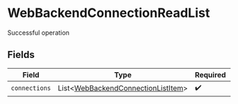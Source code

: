 # WebBackendConnectionReadList

Successful operation


## Fields

| Field                                                                                     | Type                                                                                      | Required                                                                                  | Description                                                                               |
| ----------------------------------------------------------------------------------------- | ----------------------------------------------------------------------------------------- | ----------------------------------------------------------------------------------------- | ----------------------------------------------------------------------------------------- |
| `connections`                                                                             | List<[WebBackendConnectionListItem](../../models/shared/WebBackendConnectionListItem.md)> | :heavy_check_mark:                                                                        | N/A                                                                                       |